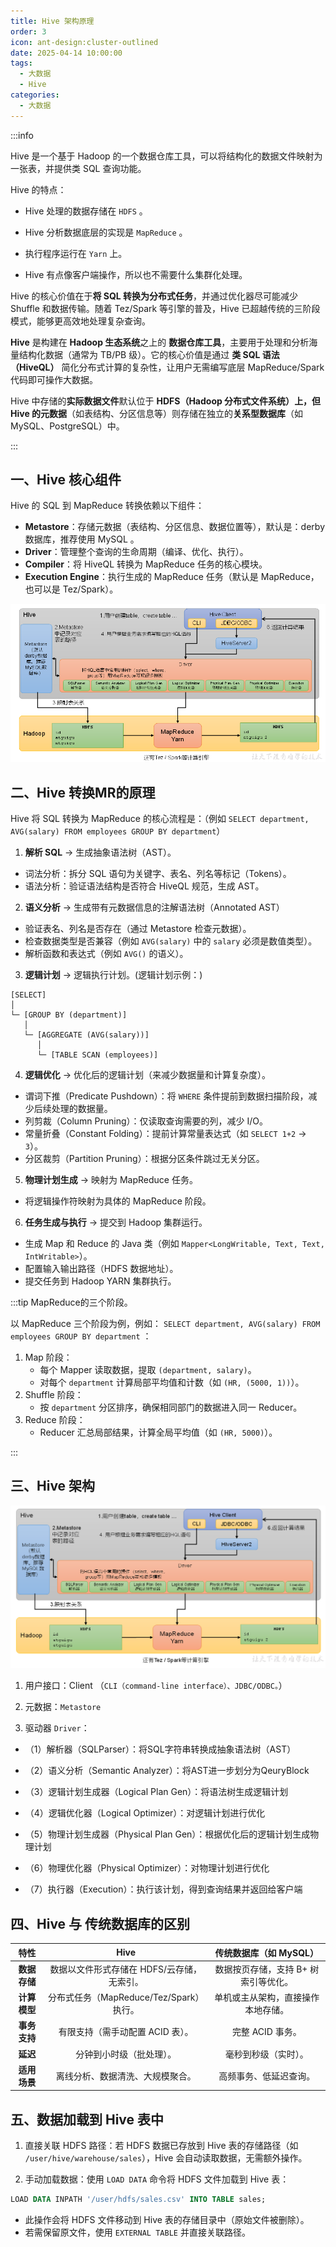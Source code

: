 ```yaml
---
title: Hive 架构原理
order: 3
icon: ant-design:cluster-outlined
date: 2025-04-14 10:00:00
tags:
  - 大数据
  - Hive
categories:
  - 大数据
---
```



:::info

Hive 是一个基于 Hadoop 的一个数据仓库工具，可以将结构化的数据文件映射为一张表，并提供类 SQL 查询功能。

Hive 的特点：

- Hive 处理的数据存储在 `HDFS` 。

- Hive 分析数据底层的实现是 `MapReduce` 。

- 执行程序运行在 `Yarn` 上。

- Hive 有点像客户端操作，所以也不需要什么集群化处理。

Hive 的核心价值在于**将 SQL 转换为分布式任务**，并通过优化器尽可能减少 Shuffle 和数据传输。随着 Tez/Spark 等引擎的普及，Hive 已超越传统的三阶段模式，能够更高效地处理复杂查询。

**Hive** 是构建在 **Hadoop 生态系统**之上的 **数据仓库工具**，主要用于处理和分析海量结构化数据（通常为 TB/PB 级）。它的核心价值是通过 **类 SQL 语法（HiveQL）** 简化分布式计算的复杂性，让用户无需编写底层 MapReduce/Spark 代码即可操作大数据。

Hive 中存储的**实际数据文件**默认位于 **HDFS（Hadoop 分布式文件系统）**上，但 Hive 的**元数据**（如表结构、分区信息等）则存储在独立的**关系型数据库**（如 MySQL、PostgreSQL）中。

:::



## 一、Hive 核心组件

Hive 的 SQL 到 MapReduce 转换依赖以下组件：

- **Metastore**：存储元数据（表结构、分区信息、数据位置等），默认是：derby数据库，推荐使用 MySQL 。
- **Driver**：管理整个查询的生命周期（编译、优化、执行）。
- **Compiler**：将 HiveQL 转换为 MapReduce 任务的核心模块。
- **Execution Engine**：执行生成的 MapReduce 任务（默认是 MapReduce，也可以是 Tez/Spark）。

![image-20250427170807941](https://raw.githubusercontent.com/xupengboo/xupengboo-picture/main/img/image-20250427170807941.png)



## 二、Hive 转换MR的原理

Hive 将 SQL 转换为 MapReduce 的核心流程是：（例如 `SELECT department, AVG(salary) FROM employees GROUP BY department`）

1. **解析 SQL** → 生成抽象语法树（AST）。

- 词法分析：拆分 SQL 语句为关键字、表名、列名等标记（Tokens）。
- 语法分析：验证语法结构是否符合 HiveQL 规范，生成 AST。

2. **语义分析** → 生成带有元数据信息的注解语法树（Annotated AST）

- 验证表名、列名是否存在（通过 Metastore 检查元数据）。
- 检查数据类型是否兼容（例如 `AVG(salary)` 中的 `salary` 必须是数值类型）。
- 解析函数和表达式（例如 `AVG()` 的语义）。

3. **逻辑计划**  → 逻辑执行计划。(逻辑计划示例：)

```plaintext
[SELECT]
│
└─ [GROUP BY (department)]
   │
   └─ [AGGREGATE (AVG(salary))]
      │
      └─ [TABLE SCAN (employees)]
```

4. **逻辑优化** → 优化后的逻辑计划（来减少数据量和计算复杂度）。

- 谓词下推（Predicate Pushdown）：将 `WHERE` 条件提前到数据扫描阶段，减少后续处理的数据量。
- 列剪裁（Column Pruning）：仅读取查询需要的列，减少 I/O。
- 常量折叠（Constant Folding）：提前计算常量表达式（如 `SELECT 1+2` → `3`）。
- 分区裁剪（Partition Pruning）：根据分区条件跳过无关分区。

5. **物理计划生成** → 映射为 MapReduce 任务。

- 将逻辑操作符映射为具体的 MapReduce 阶段。

6. **任务生成与执行** → 提交到 Hadoop 集群运行。

- 生成 Map 和 Reduce 的 Java 类（例如 `Mapper<LongWritable, Text, Text, IntWritable>`）。
- 配置输入输出路径（HDFS 数据地址）。
- 提交任务到 Hadoop YARN 集群执行。



:::tip MapReduce的三个阶段。

以 MapReduce 三个阶段为例，例如： `SELECT department, AVG(salary) FROM employees GROUP BY department` ：

1. Map 阶段：
   - 每个 Mapper 读取数据，提取 `(department, salary)`。
   - 对每个 `department` 计算局部平均值和计数（如 `(HR, (5000, 1))`）。
2. Shuffle 阶段：
   - 按 `department` 分区排序，确保相同部门的数据进入同一 Reducer。
3. Reduce 阶段：
   - Reducer 汇总局部结果，计算全局平均值（如 `(HR, 5000)`）。

:::



## 三、Hive 架构

![image-20250427172731061](https://raw.githubusercontent.com/xupengboo/xupengboo-picture/main/img/image-20250427172731061.png)

1. 用户接口：Client （`CLI（command-line interface）、JDBC/ODBC。`）

2. 元数据：`Metastore`

3. 驱动器 `Driver`：

- （1）解析器（SQLParser）：将SQL字符串转换成抽象语法树（AST）

- （2）语义分析（Semantic Analyzer）：将AST进一步划分为QeuryBlock

- （3）逻辑计划生成器（Logical Plan Gen）：将语法树生成逻辑计划

- （4）逻辑优化器（Logical Optimizer）：对逻辑计划进行优化

- （5）物理计划生成器（Physical Plan Gen）：根据优化后的逻辑计划生成物理计划

- （6）物理优化器（Physical Optimizer）：对物理计划进行优化

- （7）执行器（Execution）：执行该计划，得到查询结果并返回给客户端


## 四、Hive 与 传统数据库的区别

|   **特性**   |                  **Hive**                  |      **传统数据库（如 MySQL）**      |
| :----------: | :----------------------------------------: | :----------------------------------: |
| **数据存储** | 数据以文件形式存储在 HDFS/云存储，无索引。 | 数据按页存储，支持 B+ 树索引等优化。 |
| **计算模型** |  分布式任务（MapReduce/Tez/Spark）执行。   |  单机或主从架构，直接操作本地存储。  |
| **事务支持** |      有限支持（需手动配置 ACID 表）。      |           完整 ACID 事务。           |
|   **延迟**   |          分钟到小时级（批处理）。          |         毫秒到秒级（实时）。         |
| **适用场景** |      离线分析、数据清洗、大规模聚合。      |        高频事务、低延迟查询。        |



## 五、数据加载到 Hive 表中

1. 直接关联 HDFS 路径：若 HDFS 数据已存放到 Hive 表的存储路径（如 `/user/hive/warehouse/sales`），Hive 会自动读取数据，无需额外操作。

2. 手动加载数据：使用 `LOAD DATA` 命令将 HDFS 文件加载到 Hive 表：

```sql
LOAD DATA INPATH '/user/hdfs/sales.csv' INTO TABLE sales;
```

- 此操作会将 HDFS 文件移动到 Hive 表的存储目录中（原始文件被删除）。
- 若需保留原文件，使用 `EXTERNAL TABLE` 并直接关联路径。

